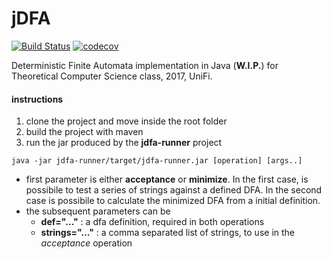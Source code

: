# jDFA
[![Build Status](https://travis-ci.org/NekoStark/jDFA.svg?branch=master)](https://travis-ci.org/NekoStark/jDFA)
[![codecov](https://codecov.io/gh/NekoStark/jDFA/branch/master/graph/badge.svg)](https://codecov.io/gh/NekoStark/jDFA)

 Deterministic Finite Automata implementation in Java (**W.I.P.**) for Theoretical Computer Science class, 2017, UniFi.

#### instructions
1. clone the project and move inside the root folder
2. build the project with maven
3. run the jar produced by the **jdfa-runner** project
```
java -jar jdfa-runner/target/jdfa-runner.jar [operation] [args..]
```
  - first parameter is either **acceptance** or **minimize**. In the first case, is
    possibile to test a series of strings against a defined DFA. In the second  
    case is possibile to calculate the minimized DFA from a initial definition.
  - the subsequent parameters can be
    - **def="..."** : a dfa definition, required in both operations
    - **strings="..."** : a comma separated list of strings, to use in the *acceptance* operation
